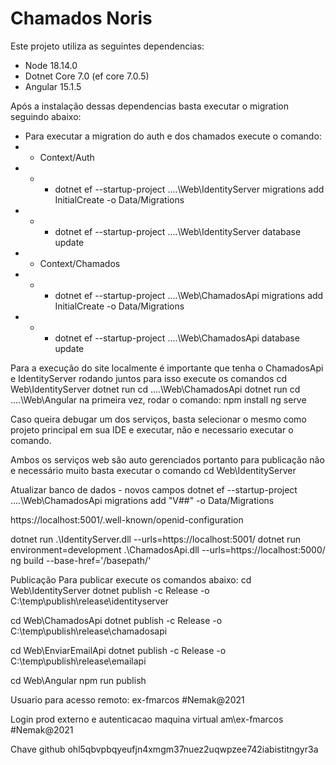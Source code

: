 # Chamados Noris
Este projeto utiliza as seguintes dependencias:
* Node 18.14.0
* Dotnet Core 7.0 (ef core 7.0.5)
* Angular 15.1.5

Após a instalação dessas dependencias basta executar o migration seguindo abaixo:
* Para executar a migration do auth e dos chamados execute o comando:
* * Context/Auth 
* * * dotnet ef --startup-project ..\..\Web\IdentityServer migrations add InitialCreate -o Data/Migrations	
* * * dotnet ef --startup-project ..\..\Web\IdentityServer database update  
* * Context/Chamados
* * * dotnet ef --startup-project ..\..\Web\ChamadosApi migrations add InitialCreate -o Data/Migrations	
* * * dotnet ef --startup-project ..\..\Web\ChamadosApi database update  

Para a execução do site localmente é importante que tenha o ChamadosApi e IdentityServer rodando juntos para isso execute os comandos
cd  Web\IdentityServer
dotnet run 
cd ..\..\Web\ChamadosApi
dotnet run 
cd ..\..\Web\Angular
na primeira vez, rodar o comando: npm install
ng serve 

Caso queira debugar um dos serviços, basta selecionar o mesmo como projeto principal em sua IDE e executar, não e necessario executar o comando.

Ambos os serviços web são auto gerenciados portanto para publicação não e necessário muito basta executar o comando 
cd  Web\IdentityServer
 
 Atualizar banco de dados - novos campos
 dotnet ef --startup-project ..\..\Web\ChamadosApi migrations add "V##" -o Data/Migrations


https://localhost:5001/.well-known/openid-configuration

dotnet run .\IdentityServer.dll --urls=https://localhost:5001/ 
dotnet run environment=development .\ChamadosApi.dll --urls=https://localhost:5000/  
ng build --base-href='/basepath/'   

Publicação
Para publicar execute os comandos abaixo:
cd  Web\IdentityServer
dotnet publish -c Release -o C:\temp\publish\release\identityserver

cd  Web\ChamadosApi
dotnet publish -c Release -o C:\temp\publish\release\chamadosapi

cd  Web\EnviarEmailApi
dotnet publish -c Release -o C:\temp\publish\release\emailapi

cd  Web\Angular
npm run publish

Usuario para acesso remoto:
ex-fmarcos
#Nemak@2021

Login prod externo e autenticacao maquina virtual 
am\ex-fmarcos
#Nemak@2021

Chave github
ohl5qbvpbqyeufjn4xmgm37nuez2uqwpzee742iabistitngyr3a